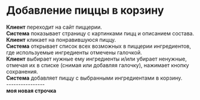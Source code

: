 # Добавление пиццы в корзину
**Клиент** переходит на сайт пиццерии. <br>
**Система** показывает страницу с картинками пицц и описанием состава. <br>
**Клиент** кликает на понравившуюся пиццу. <br>
**Система** открывает список всех возможных в пиццерии ингредиентов, где используемые ингредиенты отмечены галочкой. <br>
**Клиент** выбирает нужные ему ингредиенты и/или убирает ненужные, отмечая их в списке (снимая или добавляя галочку), нажимает кнопку сохранения. <br>
**Система** добавляет пиццу с выбранными ингредиентами в корзину. <br>
---------------- <br> 
**моя новая строчка**